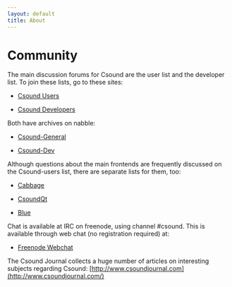 ```yaml
---
layout: default
title: About
---
```

# Community

The main discussion forums for Csound are the user list and the developer list. To join these lists, go to these sites:

* [Csound Users](https://lists.sourceforge.net/lists/listinfo/csound-users)

* [Csound Developers](https://lists.sourceforge.net/lists/listinfo/csound-devel)


Both have archives on nabble:

* [Csound-General](http://csound.1045644.n5.nabble.com/Csound-General-f1093014.html)

* [Csound-Dev](http://csound.1045644.n5.nabble.com/Csound-Dev-f1123218.html)


Although questions about the main frontends are frequently discussed on the Csound-users list, there are separate lists for them, too:

* [Cabbage](http://thecabbagefoundation.org/ucp.php?mode=register)

* [CsoundQt](https://lists.sourceforge.net/lists/listinfo/qutecsound-users)

* [Blue](https://lists.sourceforge.net/lists/listinfo/bluemusic-users)

Chat is available at IRC on freenode, using channel #csound. This is available through web chat (no registration required) at:

* [Freenode Webchat](http://webchat.freenode.net/?channels=#csound)


The Csound Journal collects a huge number of articles on interesting subjects regarding Csound: [http://www.csoundjournal.com](http://www.csoundjournal.com/)

